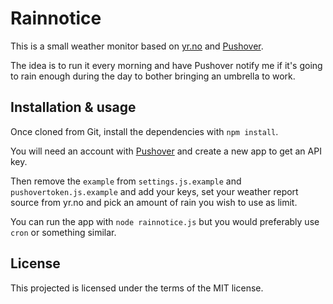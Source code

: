 Rainnotice
==========

This is a small weather monitor based on [yr.no](http://yr.no) and [Pushover](http://pushover.net).

The idea is to run it every morning and have Pushover notify me if it's going to rain enough during the day to bother bringing an umbrella to work.

Installation & usage
--------------------

Once cloned from Git, install the dependencies with `npm install`.

You will need an account with [Pushover](http://pushover.net) and create a new app to get an API key.

Then remove the `example` from `settings.js.example` and `pushovertoken.js.example` and add your keys, set your weather report source from yr.no and pick an amount of rain you wish to use as limit.

You can run the app with `node rainnotice.js` but you would preferably use `cron` or something similar.

License
-------

This projected is licensed under the terms of the MIT license.